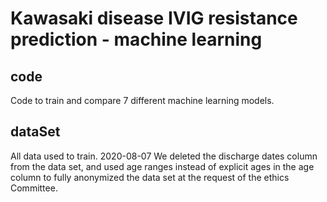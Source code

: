 # Kawasaki disease IVIG resistance prediction - machine learning  

## code
Code to train and compare 7 different machine learning models. 
## dataSet
All data used to train.
2020-08-07  We deleted the discharge dates column from the data set, and used age ranges instead of explicit ages in the age column to fully anonymized the data set at the request of the ethics Committee.  

